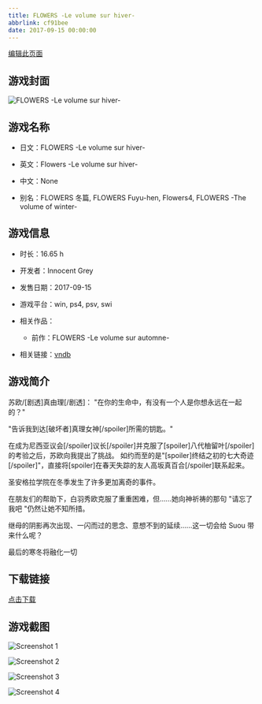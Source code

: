```yaml
---
title: FLOWERS -Le volume sur hiver-
abbrlink: cf91bee
date: 2017-09-15 00:00:00
---
```

[编辑此页面](https://github.com/ACG-3/ADV3-source/blob/main/source/_posts/games/FLOWERS%20-Le%20volume%20sur%20hiver-.md)

## 游戏封面

![FLOWERS -Le volume sur hiver-](https://pan.timero.xyz/d/onedrive/img_lib_001/FLOWERS%20-Le%20volume%20sur%20hiver-_cover.avif)


## 游戏名称

- 日文：FLOWERS -Le volume sur hiver-
- 英文：Flowers -Le volume sur hiver-
- 中文：None

- 别名：FLOWERS 冬篇, FLOWERS Fuyu-hen, Flowers4, FLOWERS -The volume of winter-


## 游戏信息

- 时长：16.65 h
- 开发者：Innocent Grey
- 发售日期：2017-09-15
- 游戏平台：win, ps4, psv, swi
- 相关作品：
   - 前作：FLOWERS -Le volume sur automne-

- 相关链接：[vndb](https://vndb.org/v19545)


## 游戏简介

苏欧/[剧透]真由理[/剧透]：  "在你的生命中，有没有一个人是你想永远在一起的？"

"告诉我到达[破坏者]真理女神[/spoiler]所需的钥匙。"

在成为尼西亚议会[/spoiler]议长[/spoiler]并克服了[spoiler]八代柚留叶[/spoiler]的考验之后，苏欧向我提出了挑战。  如约而至的是"[spoiler]终结之初的七大奇迹[/spoiler]"，直接将[spoiler]在春天失踪的友人高坂真百合[/spoiler]联系起来。

圣安格拉学院在冬季发生了许多更加离奇的事件。

在朋友们的帮助下，白羽秀欧克服了重重困难，但......她向神祈祷的那句 "请忘了我吧 "仍然让她不知所措。

继母的阴影再次出现、一闪而过的思念、意想不到的延续......这一切会给 Suou 带来什么呢？  

最后的寒冬将融化一切




## 下载链接

[点击下载](https://pan.timero.xyz/onedrive/adv_lib_001/FLOWERS%20-Le%20volume%20sur%20hiver-)


## 游戏截图


![Screenshot 1](https://pan.timero.xyz/d/onedrive/img_lib_001/FLOWERS%20-Le%20volume%20sur%20hiver-_Screenshot_1.avif)

![Screenshot 2](https://pan.timero.xyz/d/onedrive/img_lib_001/FLOWERS%20-Le%20volume%20sur%20hiver-_Screenshot_2.avif)

![Screenshot 3](https://pan.timero.xyz/d/onedrive/img_lib_001/FLOWERS%20-Le%20volume%20sur%20hiver-_Screenshot_3.avif)

![Screenshot 4](https://pan.timero.xyz/d/onedrive/img_lib_001/FLOWERS%20-Le%20volume%20sur%20hiver-_Screenshot_4.avif)

